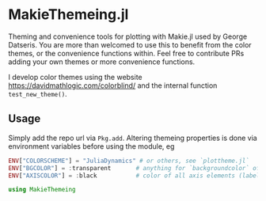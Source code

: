 # MakieThemeing.jl

Theming and convenience tools for plotting with Makie.jl used by George Datseris.
You are more than welcomed to use this to benefit from the color themes,
or the convenience functions within. Feel free to contribute PRs adding your own themes or more convenience functions.

I develop color themes using the website <https://davidmathlogic.com/colorblind/>
and the internal function `test_new_theme()`.

## Usage

Simply add the repo url via `Pkg.add`.
Altering themeing properties is done via environment variables before using the module, eg

```julia
ENV["COLORSCHEME"] = "JuliaDynamics" # or others, see `plottheme.jl`
ENV["BGCOLOR"] = :transparent       # anything for `backgroundcolor` of Makie
ENV["AXISCOLOR"] = :black           # color of all axis elements (labels, spines, ticks)

using MakieThemeing
```